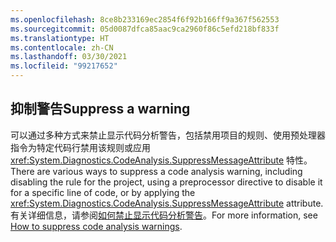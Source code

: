 ```yaml
---
ms.openlocfilehash: 8ce8b233169ec2854f6f92b166ff9a367f562553
ms.sourcegitcommit: 05d0087dfca85aac9ca2960f86c5efd218bf833f
ms.translationtype: HT
ms.contentlocale: zh-CN
ms.lasthandoff: 03/30/2021
ms.locfileid: "99217652"
---
```

## <a name="suppress-a-warning"></a><span data-ttu-id="5c4b8-101">抑制警告</span><span class="sxs-lookup"><span data-stu-id="5c4b8-101">Suppress a warning</span></span>

<span data-ttu-id="5c4b8-102">可以通过多种方式来禁止显示代码分析警告，包括禁用项目的规则、使用预处理器指令为特定代码行禁用该规则或应用 <xref:System.Diagnostics.CodeAnalysis.SuppressMessageAttribute> 特性。</span><span class="sxs-lookup"><span data-stu-id="5c4b8-102">There are various ways to suppress a code analysis warning, including disabling the rule for the project, using a preprocessor directive to disable it for a specific line of code, or by applying the <xref:System.Diagnostics.CodeAnalysis.SuppressMessageAttribute> attribute.</span></span> <span data-ttu-id="5c4b8-103">有关详细信息，请参阅[如何禁止显示代码分析警告](../../docs/fundamentals/code-analysis/suppress-warnings.md)。</span><span class="sxs-lookup"><span data-stu-id="5c4b8-103">For more information, see [How to suppress code analysis warnings](../../docs/fundamentals/code-analysis/suppress-warnings.md).</span></span>
